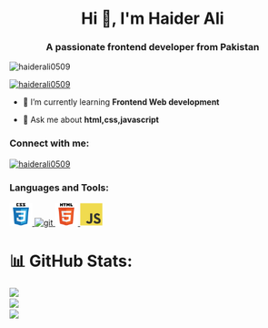 <h1 align="center">Hi 👋, I'm Haider Ali</h1>
<h3 align="center">A passionate frontend developer from Pakistan</h3>

<p align="left"> <img src="https://komarev.com/ghpvc/?username=haiderali0509&label=Profile%20views&color=0e75b6&style=flat" alt="haiderali0509" /> </p>

<p align="left"> <a href="https://github.com/ryo-ma/github-profile-trophy"><img src="https://github-profile-trophy.vercel.app/?username=haiderali0509" alt="haiderali0509" /></a> </p>

- 🌱 I’m currently learning **Frontend Web development**

- 💬 Ask me about **html,css,javascript**

<h3 align="left">Connect with me:</h3>
<p align="left">
<a href="https://dev.to/haiderali0509" target="blank"><img align="center" src="https://raw.githubusercontent.com/rahuldkjain/github-profile-readme-generator/master/src/images/icons/Social/devto.svg" alt="haiderali0509" height="30" width="40" /></a>
</p>

<h3 align="left">Languages and Tools:</h3>
<p align="left"> <a href="https://www.w3schools.com/css/" target="_blank" rel="noreferrer"> <img src="https://raw.githubusercontent.com/devicons/devicon/master/icons/css3/css3-original-wordmark.svg" alt="css3" width="40" height="40"/> </a> <a href="https://git-scm.com/" target="_blank" rel="noreferrer"> <img src="https://www.vectorlogo.zone/logos/git-scm/git-scm-icon.svg" alt="git" width="40" height="40"/> </a> <a href="https://www.w3.org/html/" target="_blank" rel="noreferrer"> <img src="https://raw.githubusercontent.com/devicons/devicon/master/icons/html5/html5-original-wordmark.svg" alt="html5" width="40" height="40"/> </a> <a href="https://developer.mozilla.org/en-US/docs/Web/JavaScript" target="_blank" rel="noreferrer"> <img src="https://raw.githubusercontent.com/devicons/devicon/master/icons/javascript/javascript-original.svg" alt="javascript" width="40" height="40"/> </a> </p>

# 📊 GitHub Stats:
![](https://github-readme-stats.vercel.app/api?username=haiderali0509&theme=default&hide_border=true&include_all_commits=false&count_private=false)<br/>
![](https://github-readme-streak-stats.herokuapp.com/?user=haiderali0509&theme=default&hide_border=true)<br/>
![](https://github-readme-stats.vercel.app/api/top-langs/?username=haiderali0509&theme=default&hide_border=true&include_all_commits=false&count_private=false&layout=compact)
